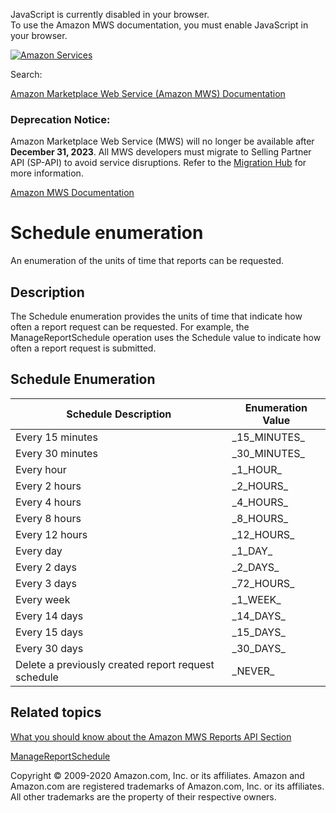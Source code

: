 <div id="MWSDX_noscript">

JavaScript is currently disabled in your browser.  
To use the Amazon MWS documentation, you must enable JavaScript in your
browser.

</div>

<div id="MWSDX_divtop">

[![Amazon
Services](https://images-na.ssl-images-amazon.com/images/G/08/mwsportal/fr_FR/amazonservices.gif "Amazon Services")](http://services.amazon.fr)

<div id="MWSDX_search">

<span id="MWSDX_searchlbl">Search:</span>

</div>

  
<span id="MWSDX_titlebar">[Amazon Marketplace Web Service (Amazon MWS)
Documentation](https://developer.amazonservices.fr/gp/mws/docs.html)</span>
<span id="MWSDX_dep_notice"></span>

### Deprecation Notice:

Amazon Marketplace Web Service (MWS) will no longer be available after
**December 31, 2023**. All MWS developers must migrate to Selling
Partner API (SP-API) to avoid service disruptions. Refer to the
[Migration
Hub](https://developer-docs.amazon.com/sp-api/page/migration-hub) for
more information.

</div>

<div id="MWSDX_divbottom">

<div id="MWSDX_divleft">

<div id="MWSDX_toc">

</div>

</div>

<div id="MWSDX_divright">

<div id="MWSDX_content">

<span id="MWSDX_breadcrumbs">[Amazon MWS
Documentation](https://developer.amazonservices.fr/gp/mws/docs.html)</span>

<div id="Reports_ReportType" class="nested0">

# Schedule enumeration

<div class="body">

An enumeration of the units of time that reports can be requested.

</div>

<div id="Description" class="topic concept nested1">

## Description

<div class="body conbody">

The <span class="keyword apiname">Schedule</span> enumeration provides
the units of time that indicate how often a report request can be
requested. For example, the <span
class="keyword apiname">ManageReportSchedule</span> operation uses the
<span class="keyword apiname">Schedule</span> value to indicate how
often a report request is submitted.

</div>

</div>

<div id="Schedule_Enumeration" class="topic reference nested1">

## Schedule Enumeration

<div class="body refbody">

<div class="section">

<div class="tablenoborder">

| Schedule Description                                | Enumeration Value |
|-----------------------------------------------------|-------------------|
| Every 15 minutes                                    | \_15_MINUTES\_    |
| Every 30 minutes                                    | \_30_MINUTES\_    |
| Every hour                                          | \_1_HOUR\_        |
| Every 2 hours                                       | \_2_HOURS\_       |
| Every 4 hours                                       | \_4_HOURS\_       |
| Every 8 hours                                       | \_8_HOURS\_       |
| Every 12 hours                                      | \_12_HOURS\_      |
| Every day                                           | \_1_DAY\_         |
| Every 2 days                                        | \_2_DAYS\_        |
| Every 3 days                                        | \_72_HOURS\_      |
| Every week                                          | \_1_WEEK\_        |
| Every 14 days                                       | \_14_DAYS\_       |
| Every 15 days                                       | \_15_DAYS\_       |
| Every 30 days                                       | \_30_DAYS\_       |
| Delete a previously created report request schedule | \_NEVER\_         |

</div>

</div>

</div>

</div>

<div id="RelatedActions" class="topic nested1">

## Related topics

<div class="body">

<a href="../reports/Reports_Overview.md" class="xref">What you should know about the Amazon MWS Reports API Section</a>

<a href="Reports_ManageReportSchedule.md" class="xref" title="Creates, updates, or deletes a report request schedule for a specified report type.">ManageReportSchedule</a>

</div>

</div>

</div>

<div id="MWSDX_footer">

Copyright © 2009-2020 Amazon.com, Inc. or its affiliates. Amazon and
Amazon.com are registered trademarks of Amazon.com, Inc. or its
affiliates. All other trademarks are the property of their respective
owners.

</div>

</div>

</div>

<div style="clear: both;">

</div>

</div>
